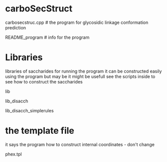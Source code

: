 # carboSecStruct

carbosecstruc.cpp    # the program for glycosidic linkage conformation prediction

README_program       # info for the program       

# Libraries
libraries of saccharides for running the program
it can be constructed easily using the program but may be it might be usefull
see the scripts inside to see how to construct the saccharides

lib

lib_disacch

lib_disacch_simplerules


# the template file
it says the program how to construct internal coordinates - don't change

phex.tpl


